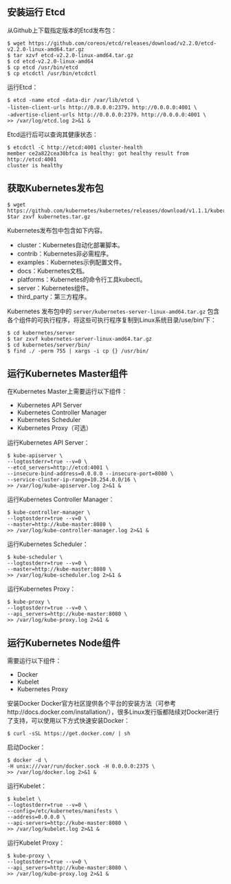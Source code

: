 ## 安装运行 Etcd
从Github上下载指定版本的Etcd发布包：
```shell
$ wget https://github.com/coreos/etcd/releases/download/v2.2.0/etcd-v2.2.0-linux-amd64.tar.gz 
$ tar xzvf etcd-v2.2.0-linux-amd64.tar.gz 
$ cd etcd-v2.2.0-linux-amd64 
$ cp etcd /usr/bin/etcd 
$ cp etcdctl /usr/bin/etcdctl
```
运行Etcd：
```shell
$ etcd -name etcd -data-dir /var/lib/etcd \ 
-listen-client-urls http://0.0.0.0:2379，http://0.0.0.0:4001 \ 
-advertise-client-urls http://0.0.0.0:2379，http://0.0.0.0:4001 \ 
>> /var/log/etcd.log 2>&1 & 
```
Etcd运行后可以查询其健康状态：
```shell
$ etcdctl -C http://etcd:4001 cluster-health 
member ce2a822cea30bfca is healthy: got healthy result from http://etcd:4001 
cluster is healthy
```

## 获取Kubernetes发布包
```shell
$ wget https://github.com/kubernetes/kubernetes/releases/download/v1.1.1/kubernetes.tar.gz
$tar zxvf kubernetes.tar.gz
```
Kubernetes发布包中包含如下内容。

+ cluster：Kubernetes自动化部署脚本。
+ contrib：Kubernetes非必需程序。
+ examples：Kubernetes示例配置文件。
+ docs：Kubernetes文档。
+ platforms：Kubernetes的命令行工具kubectl。
+ server：Kubernetes组件。
+ third_party：第三方程序。

Kubernetes 发布包中的 `server/kubernetes-server-linux-amd64.tar.gz` 包含各个组件的可执行程序，将这些可执行程序复制到Linux系统目录/use/bin/下：
```shell
$ cd kubernetes/server
$ tar zxvf kubernetes-server-linux-amd64.tar.gz
$ cd kubernetes/server/bin/
$ find ./ -perm 755 | xargs -i cp {} /usr/bin/
```

## 运行Kubernetes Master组件
在Kubernetes Master上需要运行以下组件：

+ Kubernetes API Server
+ Kubernetes Controller Manager
+ Kubernetes Scheduler
+ Kubernetes Proxy（可选）

运行Kubernetes API Server：
```shell
$ kube-apiserver \
--logtostderr=true --v=0 \
--etcd_servers=http://etcd:4001 \
--insecure-bind-address=0.0.0.0 --insecure-port=8080 \
--service-cluster-ip-range=10.254.0.0/16 \
>> /var/log/kube-apiserver.log 2>&1 &
```

运行Kubernetes Controller Manager：
```shell
$ kube-controller-manager \
--logtostderr=true --v=0 \
--master=http://kube-master:8080 \
>> /var/log/kube-controller-manager.log 2>&1 &
```

运行Kubernetes Scheduler：
```shell
$ kube-scheduler \
--logtostderr=true --v=0 \
--master=http://kube-master:8080 \
>> /var/log/kube-scheduler.log 2>&1 &
```

运行Kubernetes Proxy：
```shell
$ kube-proxy \
--logtostderr=true --v=0 \
--api_servers=http://kube-master:8080 \
>> /var/log/kube-proxy.log 2>&1 &
```

## 运行Kubernetes Node组件
需要运行以下组件：

+ Docker
+ Kubelet
+ Kubernetes Proxy

安装Docker
Docker官方社区提供各个平台的安装方法（可参考http://docs.docker.com/installation/），很多Linux发行版都陆续对Docker进行了支持，可以使用以下方式快速安装Docker：
```shell
$ curl -sSL https://get.docker.com/ | sh
```
启动Docker：
```shell
$ docker -d \
-H unix:///var/run/docker.sock -H 0.0.0.0:2375 \
>> /var/log/docker.log 2>&1 &
```

运行Kubelet：
```shell
$ kubelet \
--logtostderr=true --v=0 \
--config=/etc/kubernetes/manifests \
--address=0.0.0.0 \
--api-servers=http://kube-master:8080 \
>> /var/log/kubelet.log 2>&1 &
```

运行Kubelet Proxy：
```shell
$ kube-proxy \
--logtostderr=true --v=0 \
--api_servers=http://kube-master:8080 \
>> /var/log/kube-proxy.log 2>&1 &
```
